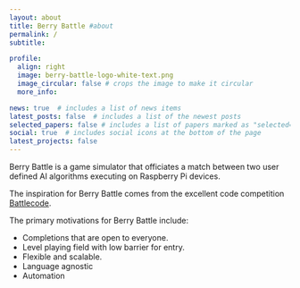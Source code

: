 ```yaml
---
layout: about
title: Berry Battle #about
permalink: /
subtitle:

profile:
  align: right
  image: berry-battle-logo-white-text.png
  image_circular: false # crops the image to make it circular
  more_info:

news: true  # includes a list of news items
latest_posts: false  # includes a list of the newest posts
selected_papers: false # includes a list of papers marked as "selected={true}"
social: true  # includes social icons at the bottom of the page
latest_projects: false
---
```


Berry Battle is a game simulator that officiates a match between two user defined AI algorithms executing on Raspberry Pi devices.

The inspiration for Berry Battle comes from the excellent code competition [Battlecode](https://battlecode.org/). 

The primary motivations for Berry Battle include:
  - Completions that are open to everyone.
  - Level playing field with low barrier for entry.
  - Flexible and scalable.
  - Language agnostic
  - Automation


<!--
Write about.md text here. Tell the world about yourself. Link to your favorite [subreddit](http://reddit.com). You can put a picture in, too. The code is already in, just name your picture `prof_pic.jpg` and put it in the `img/` folder.

Put your address / P.O. box / other info right below your picture. You can also disable any of these elements by editing `profile` property of the YAML header of your `_pages/about.md`.

Link to your social media connections, too. This theme is set up to use [Font Awesome icons](https://fontawesome.com/) and [Academicons](https://jpswalsh.github.io/academicons/), like the ones below. Add your Facebook, Twitter, LinkedIn, Google Scholar, or just disable all of them.
-->
